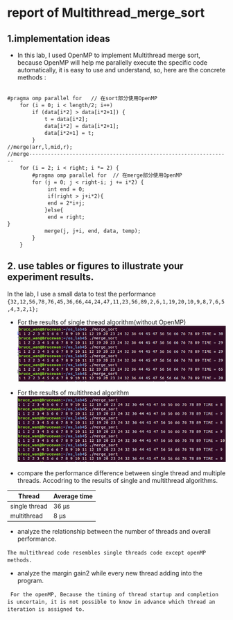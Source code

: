 # report of Multithread_merge_sort

## 1.implementation ideas

- In this lab, I used OpenMP to implement Multithread merge sort, because OpenMP will help me parallelly execute the specific 
 code automatically, it is easy to use and understand, so, here are the concrete methods :

<pre><code>
#pragma omp parallel for   // 在sort部分使用OpenMP
    for (i = 0; i < length/2; i++)
        if (data[i*2] > data[i*2+1]) {
            t = data[i*2];
            data[i*2] = data[i*2+1];
            data[i*2+1] = t;
        }
//merge(arr,l,mid,r);
//merge-----------------------------------------------------------------
    for (i = 2; i < right; i *= 2) {
        #pragma omp parallel for  // 在merge部分使用OpenMP
        for (j = 0; j < right-i; j += i*2) {
             int end = 0;
             if(right > j+i*2){
             end = 2*i+j;
            }else{
             end = right;
}
            merge(j, j+i, end, data, temp);
        }
    }
</code></pre>

## 2. use tables or figures to illustrate your experiment results.
 In the lab, I use a small data to test the performance
 `
 {32,12,56,78,76,45,36,66,44,24,47,11,23,56,89,2,6,1,19,20,10,9,8,7,6,5,4,3,2,1};
 `
- For the results of single thread algorithm(without OpenMP)
![image](https://github.com/SUSTechBruce/Multithread-merge_sort/blob/master/result1.png)

- For the results of multithread algorithm
![image](https://github.com/SUSTechBruce/Multithread-merge_sort/blob/master/result2.png)

- compare the performance difference between single thread and multiple threads.
  Accodring to the results of single and multithread algorithms.
  
Thread               |Average time
------------------|--------
single thread      |36 μs
multithread         |8 μs

-  analyze the relationship between the number of threads and overall performance.
 
 `The multithread code resembles single threads code except openMP methods.`

- analyze the margin gain2 while every new thread adding into the program.

 ` For the openMP, Because the timing of thread startup and completion is uncertain, it is not possible to know in advance which thread an iteration is assigned to.`

